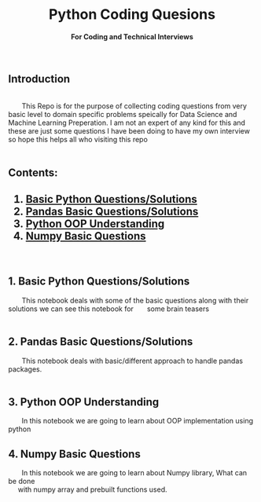 <div align='center'>
    <h1> Python Coding Quesions </h1>
        <h4> For Coding and Technical Interviews </h4>

</div>

<div align='left'>
    <br>
    <h2> Introduction </h2>
    <br>
    &nbsp;&nbsp;&nbsp;&nbsp;&nbsp;&nbsp; This Repo is for the purpose of collecting coding questions from very basic level to domain specific problems speically for Data Science and Machine Learning Preperation. I am not an expert of any kind for this and these are just some questions I have been doing to have my own interview so hope this helps all who visiting this repo
</div>

<div align='left'>
    <br>
    <h2> Contents: <h2>
    <ol>
        <li><a href='Basic_Python_Questions.ipynb'> Basic Python Questions/Solutions </a></li>
        <li> <a href='Pandas_Python_Question.ipynb'> Pandas Basic Questions/Solutions </a></li>
        <li> <a href='Python_OOP_Understanding.ipynb'> Python OOP Understanding</a></li>
        <li> <a href='Numpy_Basic_Questions.ipynb'> Numpy Basic Questions</a></li>        
    </ol>
</div>

<div align='left'>
    <br>
    <h2> 1. Basic Python Questions/Solutions </h2>
    &nbsp;&nbsp;&nbsp;&nbsp;&nbsp;&nbsp; This notebook deals with some of the basic questions along with their solutions we can see this notebook for &nbsp;&nbsp;&nbsp;&nbsp;&nbsp; some brain teasers
    <br><br>
    <h2> 2. Pandas Basic Questions/Solutions </h2>
    &nbsp;&nbsp;&nbsp;&nbsp;&nbsp;&nbsp; This notebook deals with basic/different approach to handle pandas packages.
    <br><br>
    <h2> 3. Python OOP Understanding  </h2>
    &nbsp;&nbsp;&nbsp;&nbsp;&nbsp;&nbsp; 
    In this notebook we are going to learn about OOP implementation using python
    <h2> 4. Numpy Basic Questions  </h2>
    &nbsp;&nbsp;&nbsp;&nbsp;&nbsp;&nbsp; 
    In this notebook we are going to learn about Numpy library, What can be done<br>&nbsp;&nbsp;&nbsp;&nbsp; with numpy array and prebuilt functions used.

</div>
